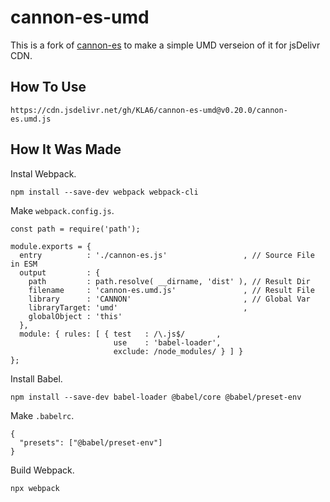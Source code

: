 # cannon-es-umd

This is a fork of [cannon-es](https://github.com/pmndrs/cannon-es) to make a simple UMD verseion of it for jsDelivr CDN.

## How To Use
```
https://cdn.jsdelivr.net/gh/KLA6/cannon-es-umd@v0.20.0/cannon-es.umd.js
```

## How It Was Made

Instal Webpack.
```
npm install --save-dev webpack webpack-cli

```

Make `webpack.config.js`.
```
const path = require('path');

module.exports = {
  entry          : './cannon-es.js'                 , // Source File in ESM
  output         : {
    path         : path.resolve( __dirname, 'dist' ), // Result Dir
    filename     : 'cannon-es.umd.js'               , // Result File
    library      : 'CANNON'                         , // Global Var
    libraryTarget: 'umd'                            ,
    globalObject : 'this'
  },
  module: { rules: [ { test   : /\.js$/       ,
                       use    : 'babel-loader',
                       exclude: /node_modules/ } ] }
};
```

Install Babel.
```
npm install --save-dev babel-loader @babel/core @babel/preset-env
```

Make `.babelrc`.
```
{
  "presets": ["@babel/preset-env"]
}
```

Build Webpack.
```
npx webpack
```
